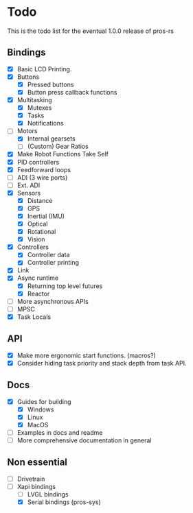 # Todo

This is the todo list for the eventual 1.0.0 release of pros-rs

## Bindings

* [X] Basic LCD Printing.
* [X] Buttons
  * [X] Pressed buttons
  * [X] Button press callback functions
* [X] Multitasking
  * [X] Mutexes
  * [X] Tasks
  * [X] Notifications
* [ ] Motors
  * [x] Internal gearsets
  * [ ] (Custom) Gear Ratios
* [X] Make Robot Functions Take Self
* [X] PID controllers
* [X] Feedforward loops
* [ ] ADI (3 wire ports)
* [ ] Ext. ADI
* [X] Sensors
  * [X] Distance
  * [X] GPS
  * [x] Inertial (IMU)
  * [x] Optical
  * [X] Rotational
  * [X] Vision
* [X] Controllers
  * [X] Controller data
  * [x] Controller printing
* [X] Link
* [X] Async runtime
  * [X] Returning top level futures
  * [X] Reactor
* [ ] More asynchronous APIs
* [ ] MPSC
* [X] Task Locals

## API

* [X] Make more ergonomic start functions. (macros?)
* [X] Consider hiding task priority and stack depth from task API.

## Docs

* [X] Guides for building
  * [X] Windows
  * [X] Linux
  * [X] MacOS
* [ ] Examples in docs and readme
* [ ] More comprehensive documentation in general

## Non essential

* [ ] Drivetrain
* [ ] Xapi bindings
  * [ ] LVGL bindings
  * [X] Serial bindings (pros-sys)
